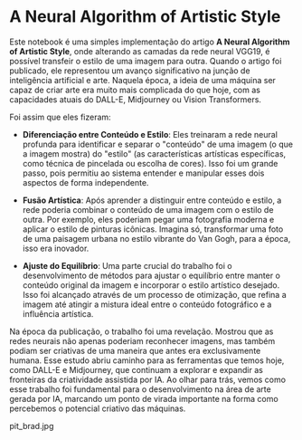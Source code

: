 # A Neural Algorithm of Artistic Style

Este notebook é uma simples implementação do artigo **A Neural Algorithm of Artistic Style**, onde alterando as camadas da rede neural VGG19, é possível transfeir o estilo de uma imagem para outra. Quando o artigo foi publicado, ele representou um avanço significativo na junção de inteligência artificial e arte. Naquela época, a ideia de uma máquina ser capaz de criar arte era muito mais complicada do que hoje, com as capacidades atuais do DALL-E, Midjourney ou Vision Transformers.

Foi assim que eles fizeram:

* **Diferenciação entre Conteúdo e Estilo**: Eles treinaram a rede neural profunda para identificar e separar o "conteúdo" de uma imagem (o que a imagem mostra) do "estilo" (as características artísticas específicas, como técnica de pincelada ou escolha de cores). Isso foi um grande passo, pois permitiu ao sistema entender e manipular esses dois aspectos de forma independente.

* **Fusão Artística**: Após aprender a distinguir entre conteúdo e estilo, a rede poderia combinar o conteúdo de uma imagem com o estilo de outra. Por exemplo, eles poderiam pegar uma fotografia moderna e aplicar o estilo de pinturas icônicas. Imagina só, transformar uma foto de uma paisagem urbana no estilo vibrante do Van Gogh, para a época, isso era inovador.

* **Ajuste do Equilíbrio**: Uma parte crucial do trabalho foi o desenvolvimento de métodos para ajustar o equilíbrio entre manter o conteúdo original da imagem e incorporar o estilo artístico desejado. Isso foi alcançado através de um processo de otimização, que refina a imagem até atingir a mistura ideal entre o conteúdo fotográfico e a influência artística.

Na época da publicação, o trabalho foi uma revelação. Mostrou que as redes neurais não apenas poderiam reconhecer imagens, mas também podiam ser criativas de uma maneira que antes era exclusivamente humana. Esse estudo abriu caminho para as ferramentas que temos hoje, como DALL-E e Midjourney, que continuam a explorar e expandir as fronteiras da criatividade assistida por IA. Ao olhar para trás, vemos como esse trabalho foi fundamental para o desenvolvimento na área de arte gerada por IA, marcando um ponto de virada importante na forma como percebemos o potencial criativo das máquinas.

pit_brad.jpg

